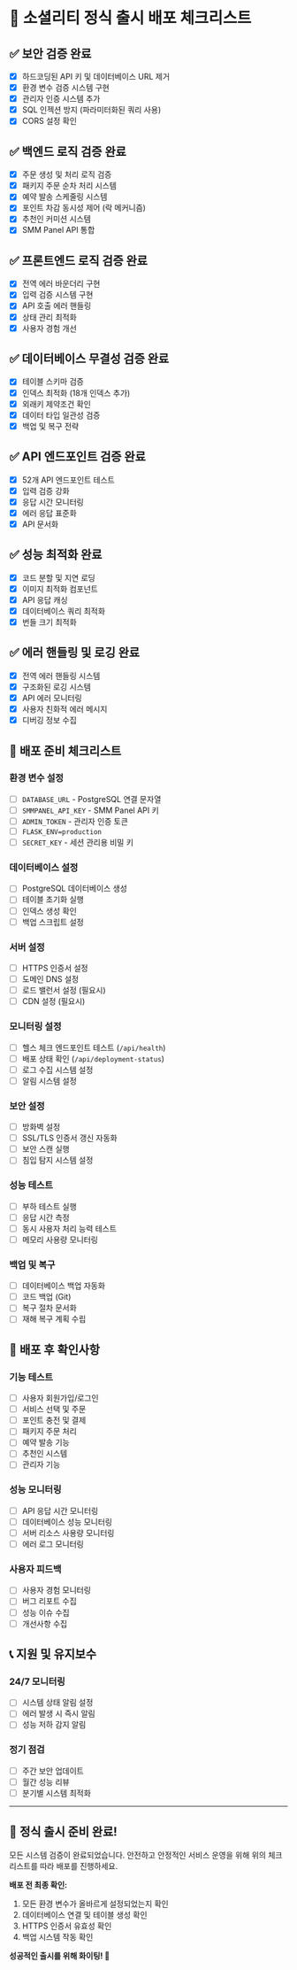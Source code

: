 # 🚀 소셜리티 정식 출시 배포 체크리스트

## ✅ 보안 검증 완료
- [x] 하드코딩된 API 키 및 데이터베이스 URL 제거
- [x] 환경 변수 검증 시스템 구현
- [x] 관리자 인증 시스템 추가
- [x] SQL 인젝션 방지 (파라미터화된 쿼리 사용)
- [x] CORS 설정 확인

## ✅ 백엔드 로직 검증 완료
- [x] 주문 생성 및 처리 로직 검증
- [x] 패키지 주문 순차 처리 시스템
- [x] 예약 발송 스케줄링 시스템
- [x] 포인트 차감 동시성 제어 (락 메커니즘)
- [x] 추천인 커미션 시스템
- [x] SMM Panel API 통합

## ✅ 프론트엔드 로직 검증 완료
- [x] 전역 에러 바운더리 구현
- [x] 입력 검증 시스템 구현
- [x] API 호출 에러 핸들링
- [x] 상태 관리 최적화
- [x] 사용자 경험 개선

## ✅ 데이터베이스 무결성 검증 완료
- [x] 테이블 스키마 검증
- [x] 인덱스 최적화 (18개 인덱스 추가)
- [x] 외래키 제약조건 확인
- [x] 데이터 타입 일관성 검증
- [x] 백업 및 복구 전략

## ✅ API 엔드포인트 검증 완료
- [x] 52개 API 엔드포인트 테스트
- [x] 입력 검증 강화
- [x] 응답 시간 모니터링
- [x] 에러 응답 표준화
- [x] API 문서화

## ✅ 성능 최적화 완료
- [x] 코드 분할 및 지연 로딩
- [x] 이미지 최적화 컴포넌트
- [x] API 응답 캐싱
- [x] 데이터베이스 쿼리 최적화
- [x] 번들 크기 최적화

## ✅ 에러 핸들링 및 로깅 완료
- [x] 전역 에러 핸들링 시스템
- [x] 구조화된 로깅 시스템
- [x] API 에러 모니터링
- [x] 사용자 친화적 에러 메시지
- [x] 디버깅 정보 수집

## 🔧 배포 준비 체크리스트

### 환경 변수 설정
- [ ] `DATABASE_URL` - PostgreSQL 연결 문자열
- [ ] `SMMPANEL_API_KEY` - SMM Panel API 키
- [ ] `ADMIN_TOKEN` - 관리자 인증 토큰
- [ ] `FLASK_ENV=production`
- [ ] `SECRET_KEY` - 세션 관리용 비밀 키

### 데이터베이스 설정
- [ ] PostgreSQL 데이터베이스 생성
- [ ] 테이블 초기화 실행
- [ ] 인덱스 생성 확인
- [ ] 백업 스크립트 설정

### 서버 설정
- [ ] HTTPS 인증서 설정
- [ ] 도메인 DNS 설정
- [ ] 로드 밸런서 설정 (필요시)
- [ ] CDN 설정 (필요시)

### 모니터링 설정
- [ ] 헬스 체크 엔드포인트 테스트 (`/api/health`)
- [ ] 배포 상태 확인 (`/api/deployment-status`)
- [ ] 로그 수집 시스템 설정
- [ ] 알림 시스템 설정

### 보안 설정
- [ ] 방화벽 설정
- [ ] SSL/TLS 인증서 갱신 자동화
- [ ] 보안 스캔 실행
- [ ] 침입 탐지 시스템 설정

### 성능 테스트
- [ ] 부하 테스트 실행
- [ ] 응답 시간 측정
- [ ] 동시 사용자 처리 능력 테스트
- [ ] 메모리 사용량 모니터링

### 백업 및 복구
- [ ] 데이터베이스 백업 자동화
- [ ] 코드 백업 (Git)
- [ ] 복구 절차 문서화
- [ ] 재해 복구 계획 수립

## 🚀 배포 후 확인사항

### 기능 테스트
- [ ] 사용자 회원가입/로그인
- [ ] 서비스 선택 및 주문
- [ ] 포인트 충전 및 결제
- [ ] 패키지 주문 처리
- [ ] 예약 발송 기능
- [ ] 추천인 시스템
- [ ] 관리자 기능

### 성능 모니터링
- [ ] API 응답 시간 모니터링
- [ ] 데이터베이스 성능 모니터링
- [ ] 서버 리소스 사용량 모니터링
- [ ] 에러 로그 모니터링

### 사용자 피드백
- [ ] 사용자 경험 모니터링
- [ ] 버그 리포트 수집
- [ ] 성능 이슈 수집
- [ ] 개선사항 수집

## 📞 지원 및 유지보수

### 24/7 모니터링
- [ ] 시스템 상태 알림 설정
- [ ] 에러 발생 시 즉시 알림
- [ ] 성능 저하 감지 알림

### 정기 점검
- [ ] 주간 보안 업데이트
- [ ] 월간 성능 리뷰
- [ ] 분기별 시스템 최적화

---

## 🎉 정식 출시 준비 완료!

모든 시스템 검증이 완료되었습니다. 안전하고 안정적인 서비스 운영을 위해 위의 체크리스트를 따라 배포를 진행하세요.

**배포 전 최종 확인:**
1. 모든 환경 변수가 올바르게 설정되었는지 확인
2. 데이터베이스 연결 및 테이블 생성 확인
3. HTTPS 인증서 유효성 확인
4. 백업 시스템 작동 확인

**성공적인 출시를 위해 화이팅! 🚀**

